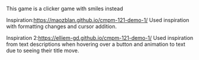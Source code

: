 This game is a clicker game with smiles instead

Inspiration:https://maozblan.github.io/cmpm-121-demo-1/
Used inspiration with formatting changes and cursor addition.

Inspiration 2:https://elliem-gd.github.io/cmpm-121-demo-1/ Used inspiration from text descriptions when hovering over a button and animation to text due to seeing their title move.
